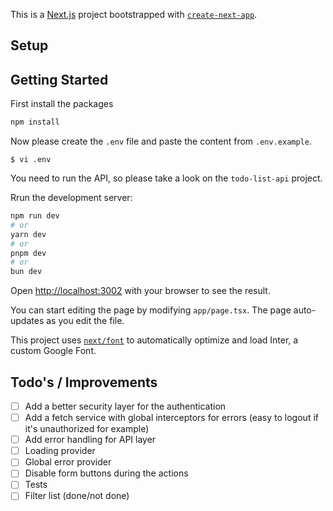 This is a [Next.js](https://nextjs.org/) project bootstrapped with [`create-next-app`](https://github.com/vercel/next.js/tree/canary/packages/create-next-app).

## Setup

## Getting Started

First install the packages

```bash
npm install
```

Now please create the `.env` file and paste the content from `.env.example`.

```
$ vi .env
```

You need to run the API, so please take a look on the `todo-list-api` project.

Rrun the development server:

```bash
npm run dev
# or
yarn dev
# or
pnpm dev
# or
bun dev
```

Open [http://localhost:3002](http://localhost:3002) with your browser to see the result.

You can start editing the page by modifying `app/page.tsx`. The page auto-updates as you edit the file.

This project uses [`next/font`](https://nextjs.org/docs/basic-features/font-optimization) to automatically optimize and load Inter, a custom Google Font.

## Todo's / Improvements

- [ ] Add a better security layer for the authentication
- [ ] Add a fetch service with global interceptors for errors (easy to logout if it's unauthorized for example)
- [ ] Add error handling for API layer
- [ ] Loading provider
- [ ] Global error provider
- [ ] Disable form buttons during the actions
- [ ] Tests
- [ ] Filter list (done/not done)